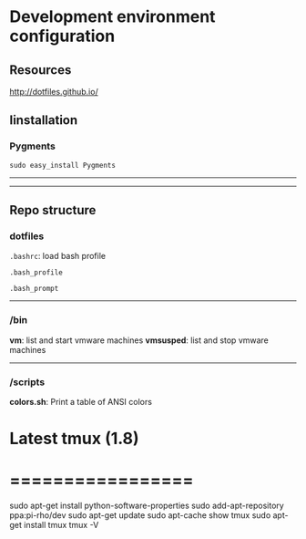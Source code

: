 # Development environment configuration


## Resources

http://dotfiles.github.io/


## Iinstallation

### Pygments

`sudo easy_install Pygments`


---
---

## Repo structure

### dotfiles

`.bashrc`: load bash profile

`.bash_profile`

`.bash_prompt`

---

### /bin

**vm**: list and start vmware machines
**vmsusped**: list and stop vmware machines

---

### /scripts

**colors.sh**: Print a table of ANSI colors



# Latest tmux (1.8)
# =================

sudo apt-get install python-software-properties
sudo add-apt-repository ppa:pi-rho/dev
sudo apt-get update
sudo apt-cache show tmux
sudo apt-get install tmux
tmux -V